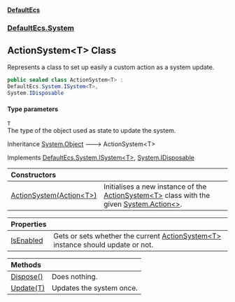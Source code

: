 #### [DefaultEcs](DefaultEcs.md 'DefaultEcs')
### [DefaultEcs.System](DefaultEcs.md#DefaultEcs_System 'DefaultEcs.System')
## ActionSystem&lt;T&gt; Class
Represents a class to set up easily a custom action as a system update.  
```csharp
public sealed class ActionSystem<T> :
DefaultEcs.System.ISystem<T>,
System.IDisposable
```
#### Type parameters
<a name='DefaultEcs_System_ActionSystem_T__T'></a>
`T`  
The type of the object used as state to update the system.
  

Inheritance [System.Object](https://docs.microsoft.com/en-us/dotnet/api/System.Object 'System.Object') &#129106; ActionSystem&lt;T&gt;  

Implements [DefaultEcs.System.ISystem&lt;](ISystem_T_.md 'DefaultEcs.System.ISystem&lt;T&gt;')[T](ActionSystem_T_.md#DefaultEcs_System_ActionSystem_T__T 'DefaultEcs.System.ActionSystem&lt;T&gt;.T')[&gt;](ISystem_T_.md 'DefaultEcs.System.ISystem&lt;T&gt;'), [System.IDisposable](https://docs.microsoft.com/en-us/dotnet/api/System.IDisposable 'System.IDisposable')  

| Constructors | |
| :--- | :--- |
| [ActionSystem(Action&lt;T&gt;)](ActionSystem_T__ActionSystem(Action_T_).md 'DefaultEcs.System.ActionSystem&lt;T&gt;.ActionSystem(System.Action&lt;T&gt;)') | Initialises a new instance of the [ActionSystem&lt;T&gt;](ActionSystem_T_.md 'DefaultEcs.System.ActionSystem&lt;T&gt;') class with the given [System.Action&lt;&gt;](https://docs.microsoft.com/en-us/dotnet/api/System.Action-1 'System.Action`1').<br/> |

| Properties | |
| :--- | :--- |
| [IsEnabled](ActionSystem_T__IsEnabled.md 'DefaultEcs.System.ActionSystem&lt;T&gt;.IsEnabled') | Gets or sets whether the current [ActionSystem&lt;T&gt;](ActionSystem_T_.md 'DefaultEcs.System.ActionSystem&lt;T&gt;') instance should update or not.<br/> |

| Methods | |
| :--- | :--- |
| [Dispose()](ActionSystem_T__Dispose().md 'DefaultEcs.System.ActionSystem&lt;T&gt;.Dispose()') | Does nothing.<br/> |
| [Update(T)](ActionSystem_T__Update(T).md 'DefaultEcs.System.ActionSystem&lt;T&gt;.Update(T)') | Updates the system once.<br/> |
